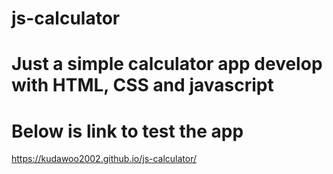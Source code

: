 # js-calculator
# Just a simple calculator app develop with HTML, CSS and javascript
# Below is link to test the app
https://kudawoo2002.github.io/js-calculator/
